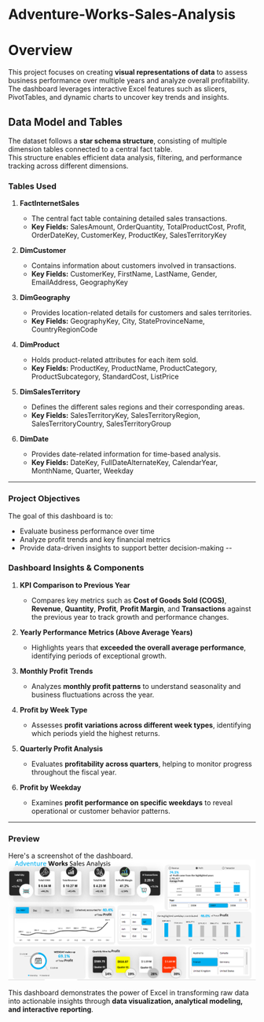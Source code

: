 # Adventure-Works-Sales-Analysis

# Overview

This project focuses on creating **visual representations of data** to assess business performance over multiple years and analyze overall profitability.  
The dashboard leverages interactive Excel features such as slicers, PivotTables, and dynamic charts to uncover key trends and insights.

## Data Model and Tables

The dataset follows a **star schema structure**, consisting of multiple dimension tables connected to a central fact table.  
This structure enables efficient data analysis, filtering, and performance tracking across different dimensions.

### Tables Used

1. **FactInternetSales**  
   - The central fact table containing detailed sales transactions.  
   - **Key Fields:** SalesAmount, OrderQuantity, TotalProductCost, Profit, OrderDateKey, CustomerKey, ProductKey, SalesTerritoryKey  

2. **DimCustomer**  
   - Contains information about customers involved in transactions.  
   - **Key Fields:** CustomerKey, FirstName, LastName, Gender, EmailAddress, GeographyKey  

3. **DimGeography**  
   - Provides location-related details for customers and sales territories.  
   - **Key Fields:** GeographyKey, City, StateProvinceName, CountryRegionCode  

4. **DimProduct**  
   - Holds product-related attributes for each item sold.  
   - **Key Fields:** ProductKey, ProductName, ProductCategory, ProductSubcategory, StandardCost, ListPrice  

5. **DimSalesTerritory**  
   - Defines the different sales regions and their corresponding areas.  
   - **Key Fields:** SalesTerritoryKey, SalesTerritoryRegion, SalesTerritoryCountry, SalesTerritoryGroup  

6. **DimDate**  
   - Provides date-related information for time-based analysis.  
   - **Key Fields:** DateKey, FullDateAlternateKey, CalendarYear, MonthName, Quarter, Weekday  

---

### Project Objectives
The goal of this dashboard is to:
- Evaluate business performance over time
- Analyze profit trends and key financial metrics
- Provide data-driven insights to support better decision-making
--

### Dashboard Insights & Components

1. **KPI Comparison to Previous Year**  
   - Compares key metrics such as **Cost of Goods Sold (COGS)**, **Revenue**, **Quantity**, **Profit**, **Profit Margin**, and **Transactions** against the previous year to track growth and performance changes.

2. **Yearly Performance Metrics (Above Average Years)**  
   - Highlights years that **exceeded the overall average performance**, identifying periods of exceptional growth.

3. **Monthly Profit Trends**  
   - Analyzes **monthly profit patterns** to understand seasonality and business fluctuations across the year.

4. **Profit by Week Type**  
   - Assesses **profit variations across different week types**, identifying which periods yield the highest returns.

5. **Quarterly Profit Analysis**  
   - Evaluates **profitability across quarters**, helping to monitor progress throughout the fiscal year.

6. **Profit by Weekday**  
   - Examines **profit performance on specific weekdays** to reveal operational or customer behavior patterns.

---

### Preview 
Here's a screenshot of the dashboard.
![Dashboard Screenshot](dashboard_preview.png)


This dashboard demonstrates the power of Excel in transforming raw data into actionable insights through **data visualization, analytical modeling, and interactive reporting**.

